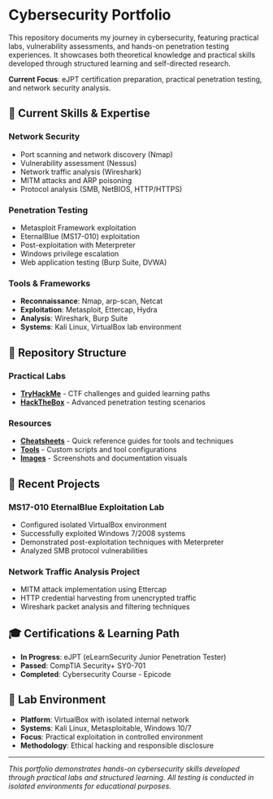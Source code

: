# Cybersecurity Portfolio

This repository documents my journey in cybersecurity, featuring practical labs, vulnerability assessments, and hands-on penetration testing experiences. It showcases both theoretical knowledge and practical skills developed through structured learning and self-directed research.

**Current Focus**: eJPT certification preparation, practical penetration testing, and network security analysis.

## 🎯 Current Skills & Expertise

### Network Security
- Port scanning and network discovery (Nmap)
- Vulnerability assessment (Nessus) 
- Network traffic analysis (Wireshark)
- MITM attacks and ARP poisoning
- Protocol analysis (SMB, NetBIOS, HTTP/HTTPS)

### Penetration Testing
- Metasploit Framework exploitation
- EternalBlue (MS17-010) exploitation
- Post-exploitation with Meterpreter
- Windows privilege escalation
- Web application testing (Burp Suite, DVWA)

### Tools & Frameworks
- **Reconnaissance**: Nmap, arp-scan, Netcat
- **Exploitation**: Metasploit, Ettercap, Hydra
- **Analysis**: Wireshark, Burp Suite
- **Systems**: Kali Linux, VirtualBox lab environment

## 📁 Repository Structure

### Practical Labs
- **[TryHackMe](./Labs/TryHackMe/)** - CTF challenges and guided learning paths
- **[HackTheBox](./Labs/HackTheBox/)** - Advanced penetration testing scenarios

### Resources  
- **[Cheatsheets](./Resources/Cheatsheets/)** - Quick reference guides for tools and techniques
- **[Tools](./Resources/Tools/)** - Custom scripts and tool configurations
- **[Images](./Resources/Images/)** - Screenshots and documentation visuals

## 🚀 Recent Projects

### MS17-010 EternalBlue Exploitation Lab
- Configured isolated VirtualBox environment
- Successfully exploited Windows 7/2008 systems
- Demonstrated post-exploitation techniques with Meterpreter
- Analyzed SMB protocol vulnerabilities

### Network Traffic Analysis Project
- MITM attack implementation using Ettercap
- HTTP credential harvesting from unencrypted traffic
- Wireshark packet analysis and filtering techniques

## 🎓 Certifications & Learning Path

- **In Progress**: eJPT (eLearnSecurity Junior Penetration Tester)
- **Passed**: CompTIA Security+ SY0-701
- **Completed**: Cybersecurity Course - Epicode

## 🔬 Lab Environment

- **Platform**: VirtualBox with isolated internal network
- **Systems**: Kali Linux, Metasploitable, Windows 10/7
- **Focus**: Practical exploitation in controlled environment
- **Methodology**: Ethical hacking and responsible disclosure

---

*This portfolio demonstrates hands-on cybersecurity skills developed through practical labs and structured learning. All testing is conducted in isolated environments for educational purposes.*